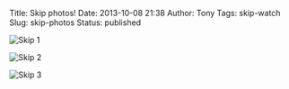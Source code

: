 Title: Skip photos!
Date: 2013-10-08 21:38
Author: Tony
Tags: skip-watch
Slug: skip-photos
Status: published

![Skip 1]({static}/images/2013/IMG_20130620_154321.jpg)

![Skip 2]({static}/images/2013/IMG_20130716_174223.jpg)

![Skip 3]({static}/images/2013/IMG_20130806_080724.jpg)
